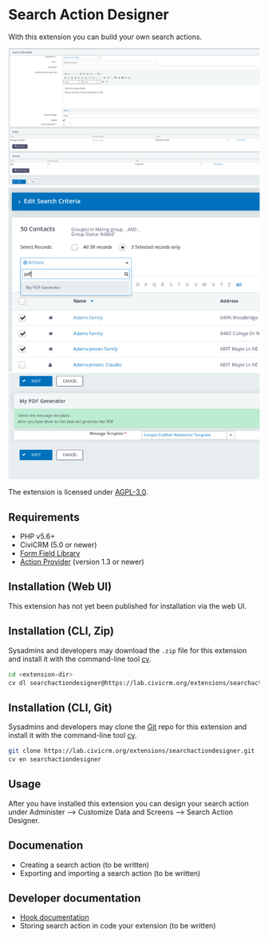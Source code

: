 # Search Action Designer

With this extension you can build your own search actions. 

![Screenshot1](/images/screenshot1.png)
![Screenshot2](/images/screenshot2.png)
![Screenshot3](/images/screenshot3.png)

The extension is licensed under [AGPL-3.0](LICENSE.txt).

## Requirements

* PHP v5.6+
* CiviCRM (5.0 or newer)
* [Form Field Library](http://lab.civicrm.org/extensions/formfieldlibrary)
* [Action Provider](http://lab.civicrm.org/extensions/action-provider) (version 1.3 or newer)

## Installation (Web UI)

This extension has not yet been published for installation via the web UI.

## Installation (CLI, Zip)

Sysadmins and developers may download the `.zip` file for this extension and
install it with the command-line tool [cv](https://github.com/civicrm/cv).

```bash
cd <extension-dir>
cv dl searchactiondesigner@https://lab.civicrm.org/extensions/searchactiondesigner/-/archive/master/searchactiondesigner-master.zip
```

## Installation (CLI, Git)

Sysadmins and developers may clone the [Git](https://en.wikipedia.org/wiki/Git) repo for this extension and
install it with the command-line tool [cv](https://github.com/civicrm/cv).

```bash
git clone https://lab.civicrm.org/extensions/searchactiondesigner.git
cv en searchactiondesigner
```

## Usage

After you have installed this extension you can design your search action under Administer --> Customize Data and Screens --> Search Action Designer.

## Documenation

* Creating a search action (to be written)
* Exporting and importing a search action (to be written)

## Developer documentation

* [Hook documentation](docs/hooks.md)
* Storing search action in code your extension (to be written)
